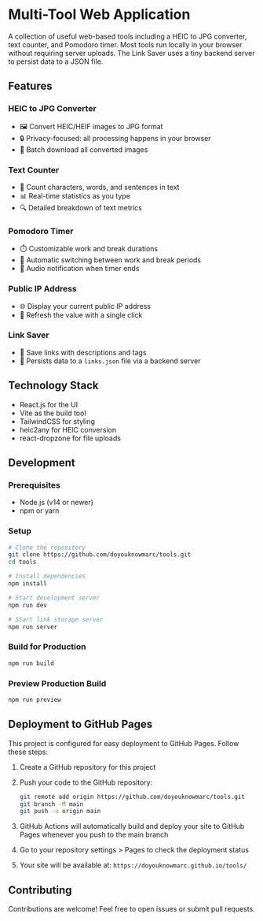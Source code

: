 # Multi-Tool Web Application

A collection of useful web-based tools including a HEIC to JPG converter, text counter, and Pomodoro timer. Most tools run locally in your browser without requiring server uploads. The Link Saver uses a tiny backend server to persist data to a JSON file.

## Features

### HEIC to JPG Converter
- 🖼️ Convert HEIC/HEIF images to JPG format
- 🔒 Privacy-focused: all processing happens in your browser
- 💾 Batch download all converted images

### Text Counter
- 📝 Count characters, words, and sentences in text
- 📊 Real-time statistics as you type
- 🔍 Detailed breakdown of text metrics

### Pomodoro Timer
- ⏱️ Customizable work and break durations
- 🔄 Automatic switching between work and break periods
- 🔔 Audio notification when timer ends

### Public IP Address
- 🌐 Display your current public IP address
- 🔄 Refresh the value with a single click

### Link Saver
- 🔖 Save links with descriptions and tags
- 💾 Persists data to a `links.json` file via a backend server

## Technology Stack

- React.js for the UI
- Vite as the build tool
- TailwindCSS for styling
- heic2any for HEIC conversion
- react-dropzone for file uploads

## Development

### Prerequisites

- Node.js (v14 or newer)
- npm or yarn

### Setup

```bash
# Clone the repository
git clone https://github.com/doyouknowmarc/tools.git
cd tools

# Install dependencies
npm install

# Start development server
npm run dev

# Start link storage server
npm run server
```

### Build for Production

```bash
npm run build
```

### Preview Production Build

```bash
npm run preview
```

## Deployment to GitHub Pages

This project is configured for easy deployment to GitHub Pages. Follow these steps:

1. Create a GitHub repository for this project

2. Push your code to the GitHub repository:
   ```bash
   git remote add origin https://github.com/doyouknowmarc/tools.git
   git branch -M main
   git push -u origin main
   ```

3. GitHub Actions will automatically build and deploy your site to GitHub Pages whenever you push to the main branch

4. Go to your repository settings > Pages to check the deployment status

5. Your site will be available at: `https://doyouknowmarc.github.io/tools/`

## Contributing

Contributions are welcome! Feel free to open issues or submit pull requests.
